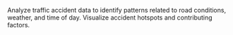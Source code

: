 Analyze traffic accident data to identify patterns related to road conditions, weather, and time of day. 
Visualize accident hotspots and contributing factors.


